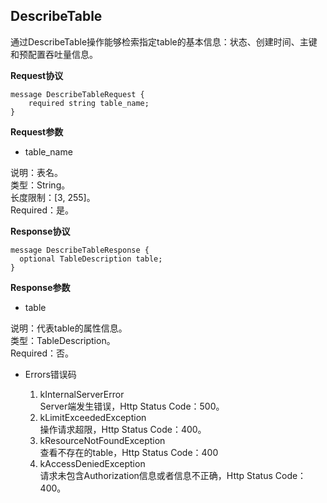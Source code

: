 ## DescribeTable

通过DescribeTable操作能够检索指定table的基本信息：状态、创建时间、主键和预配置吞吐量信息。

**Request协议**
```
message DescribeTableRequest {
    required string table_name;
}
```
**Request参数**

* table_name

说明：表名。<br>
类型：String。<br>
长度限制：[3, 255]。<br>
Required：是。<br>

**Response协议**
```
message DescribeTableResponse {
  optional TableDescription table;
}
```

**Response参数**

* table

说明：代表table的属性信息。<br>
类型：TableDescription。<br>
Required：否。
* Errors错误码

  1. kInternalServerError<br>
Server端发生错误，Http Status Code：500。
  2. kLimitExceededException<br>
操作请求超限，Http Status Code：400。
  3. kResourceNotFoundException<br>
查看不存在的table，Http Status Code：400
  4. kAccessDeniedException<br>
请求未包含Authorization信息或者信息不正确，Http Status Code：400。



